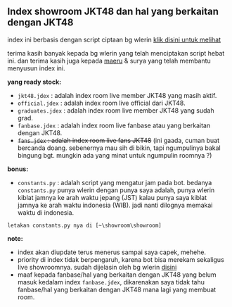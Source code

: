 ## Index showroom JKT48 dan hal yang berkaitan dengan JKT48

index ini berbasis dengan script ciptaan bg wlerin [klik disini untuk melihat](https://github.com/wlerin/showroom) 

terima kasih banyak kepada bg wlerin yang telah menciptakan script hebat ini. dan terima kasih juga kepada [maeru](https://github.com/maeruuuuu) & surya yang 
telah membantu menyusun index ini.



**yang ready stock:**
- `jkt48.jdex`      : adalah index room live member JKT48 yang masih aktif.
- `official.jdex`   : adalah index room live official dari JKT48.
- `graduates.jdex`  : adalah index room live member JKT48 yang sudah grad.
- `fanbase.jdex`    : adalah index room live fanbase atau yang berkaitan dengan JKT48.
- ~~`fans.jdex`     : adalah index room live fans JKT48~~ (ini gaada, cuman buat bercanda doang. sebenernya mau sih di bikin, tapi ngumpulinya bakal bingung bgt. 
mungkin ada yang minat untuk ngumpulin roomnya ?)

**bonus:**
- `constants.py`    : adalah script yang mengatur jam pada bot. bedanya `constants.py` punya wlerin dengan punya saya adalah, punya wlerin kiblat jamnya ke arah waktu 
jepang (JST) kalau punya saya kiblat jamnya ke arah waktu indonesia (WIB). jadi nanti dilognya memakai waktu di indonesia.
```
letakan constants.py nya di [~\showroom\showroom]
```


**note:**
- index akan diupdate terus menerus sampai saya capek, mehehe.
- priority di index tidak berpengaruh, karena bot bisa merekam sekaligus live showroomnya. sudah dijelasin oleh bg wlerin [disini](https://github.com/wlerin/showroom/issues/29#issuecomment-733889216)
- maaf kepada fanbase/hal yang berkaitan dengan JKT48 yang belum masuk kedalam index `fanbase.jdex`, dikarenakan saya tidak tahu fanbase/hal yang berkaitan dengan 
JKT48 mana lagi yang membuat room.
